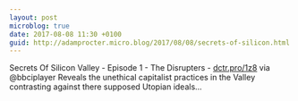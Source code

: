 ```yaml
---
layout: post
microblog: true
date: 2017-08-08 11:30 +0100
guid: http://adamprocter.micro.blog/2017/08/08/secrets-of-silicon.html
---
```

Secrets Of Silicon Valley - Episode 1 - The Disrupters - [dctr.pro/1z8](http://dctr.pro/1z8) via @bbciplayer 
Reveals the unethical capitalist practices in the Valley contrasting against there supposed Utopian ideals...

